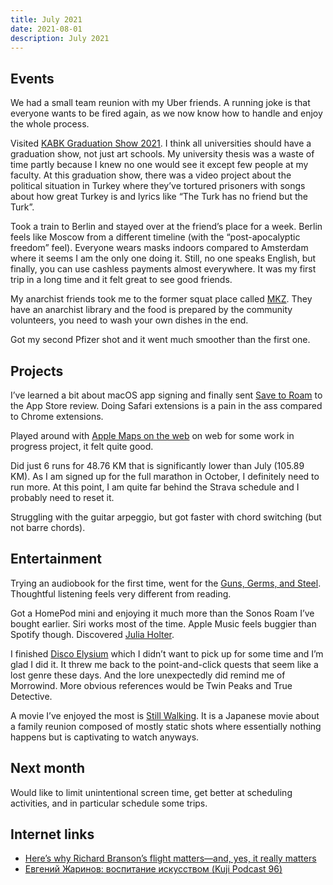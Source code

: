 ```yaml
---
title: July 2021
date: 2021-08-01
description: July 2021
---
```


## Events

We had a small team reunion with my Uber friends. A running joke is that everyone wants to be fired again, as we now know how to handle and enjoy the whole process.

Visited [KABK Graduation Show 2021](https://graduation2021.kabk.nl). I think all universities should have a graduation show, not just art schools. My university thesis was a waste of time partly because I knew no one would see it except few people at my faculty. At this graduation show, there was a video project about the political situation in Turkey where they’ve tortured prisoners with songs about how great Turkey is and lyrics like “The Turk has no friend but the Turk”.

Took a train to Berlin and stayed over at the friend’s place for a week. Berlin feels like Moscow from a different timeline (with the “post-apocalyptic freedom” feel). Everyone wears masks indoors compared to Amsterdam where it seems I am the only one doing it. Still, no one speaks English, but finally, you can use cashless payments almost everywhere. It was my first trip in a long time and it felt great to see good friends.

My anarchist friends took me to the former squat place called [MKZ](https://www.spottedbylocals.com/amsterdam/community-kitchen-mkz/). They have an anarchist library and the food is prepared by the community volunteers, you need to wash your own dishes in the end.

Got my second Pfizer shot and it went much smoother than the first one.

## Projects

I’ve learned a bit about macOS app signing and finally sent [Save to Roam](https://github.com/agentcooper/save-to-roam) to the App Store review. Doing Safari extensions is a pain in the ass compared to Chrome extensions.

Played around with [Apple Maps on the web](https://developer.apple.com/maps/web/) on web for some work in progress project, it felt quite good.

Did just 6 runs for 48.76 KM that is significantly lower than July (105.89 KM). As I am signed up for the full marathon in October, I definitely need to run more. At this point, I am quite far behind the Strava schedule and I probably need to reset it.

Struggling with the guitar arpeggio, but got faster with chord switching (but not barre chords).

## Entertainment

Trying an audiobook for the first time, went for the [Guns, Germs, and Steel](https://en.wikipedia.org/wiki/Guns,_Germs,_and_Steel). Thoughtful listening feels very different from reading.

Got a HomePod mini and enjoying it much more than the Sonos Roam I’ve bought earlier. Siri works most of the time. Apple Music feels buggier than Spotify though. Discovered [Julia Holter](https://music.apple.com/nl/album/have-you-in-my-wilderness/1046817772?l=en).

I finished [Disco Elysium](https://en.wikipedia.org/wiki/Disco_Elysium) which I didn’t want to pick up for some time and I’m glad I did it. It threw me back to the point-and-click quests that seem like a lost genre these days. And the lore unexpectedly did remind me of Morrowind. More obvious references would be Twin Peaks and True Detective.

A movie I’ve enjoyed the most is [Still Walking](<https://en.wikipedia.org/wiki/Still_Walking_(film)>). It is a Japanese movie about a family reunion composed of mostly static shots where essentially nothing happens but is captivating to watch anyways.

## Next month

Would like to limit unintentional screen time, get better at scheduling activities, and in particular schedule some trips.

## Internet links

- [Here’s why Richard Branson’s flight matters—and, yes, it really matters](https://arstechnica.com/science/2021/07/heres-why-richard-bransons-flight-matters-and-yes-it-really-matters/)
- [Евгений Жаринов: воспитание искусством (Kuji Podcast 96)](https://www.youtube.com/watch?v=32CwiEeHmXc)
